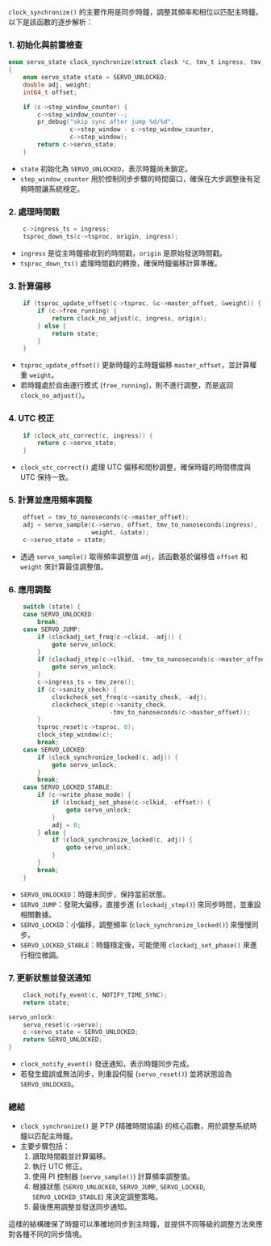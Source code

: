 `clock_synchronize()` 的主要作用是同步時鐘，調整其頻率和相位以匹配主時鐘。以下是該函數的逐步解析：

### 1. **初始化與前置檢查**

```c
enum servo_state clock_synchronize(struct clock *c, tmv_t ingress, tmv_t origin)
{
    enum servo_state state = SERVO_UNLOCKED;
    double adj, weight;
    int64_t offset;

    if (c->step_window_counter) {
        c->step_window_counter--;
        pr_debug("skip sync after jump %d/%d",
                 c->step_window - c->step_window_counter,
                 c->step_window);
        return c->servo_state;
    }
```

- `state` 初始化為 `SERVO_UNLOCKED`，表示時鐘尚未鎖定。
- `step_window_counter` 用於控制同步步驟的時間窗口，確保在大步調整後有足夠時間讓系統穩定。

### 2. **處理時間戳**

```c
    c->ingress_ts = ingress;
    tsproc_down_ts(c->tsproc, origin, ingress);
```

- `ingress` 是從主時鐘接收到的時間戳，`origin` 是原始發送時間戳。
- `tsproc_down_ts()` 處理時間戳的轉換，確保時鐘偏移計算準確。

### 3. **計算偏移**

```c
    if (tsproc_update_offset(c->tsproc, &c->master_offset, &weight)) {
        if (c->free_running) {
            return clock_no_adjust(c, ingress, origin);
        } else {
            return state;
        }
    }
```

- `tsproc_update_offset()` 更新時鐘的主時鐘偏移 `master_offset`，並計算權重 `weight`。
- 若時鐘處於自由運行模式 (`free_running`)，則不進行調整，而是返回 `clock_no_adjust()`。

### 4. **UTC 校正**

```c
    if (clock_utc_correct(c, ingress)) {
        return c->servo_state;
    }
```

- `clock_utc_correct()` 處理 UTC 偏移和閏秒調整，確保時鐘的時間標度與 UTC 保持一致。

### 5. **計算並應用頻率調整**

```c
    offset = tmv_to_nanoseconds(c->master_offset);
    adj = servo_sample(c->servo, offset, tmv_to_nanoseconds(ingress),
                       weight, &state);
    c->servo_state = state;
```

- 透過 `servo_sample()` 取得頻率調整值 `adj`，該函數基於偏移值 `offset` 和 `weight` 來計算最佳調整值。

### 6. **應用調整**

```c
    switch (state) {
    case SERVO_UNLOCKED:
        break;
    case SERVO_JUMP:
        if (clockadj_set_freq(c->clkid, -adj)) {
            goto servo_unlock;
        }
        if (clockadj_step(c->clkid, -tmv_to_nanoseconds(c->master_offset))) {
            goto servo_unlock;
        }
        c->ingress_ts = tmv_zero();
        if (c->sanity_check) {
            clockcheck_set_freq(c->sanity_check, -adj);
            clockcheck_step(c->sanity_check,
                            -tmv_to_nanoseconds(c->master_offset));
        }
        tsproc_reset(c->tsproc, 0);
        clock_step_window(c);
        break;
    case SERVO_LOCKED:
        if (clock_synchronize_locked(c, adj)) {
            goto servo_unlock;
        }
        break;
    case SERVO_LOCKED_STABLE:
        if (c->write_phase_mode) {
            if (clockadj_set_phase(c->clkid, -offset)) {
                goto servo_unlock;
            }
            adj = 0;
        } else {
            if (clock_synchronize_locked(c, adj)) {
                goto servo_unlock;
            }
        }
        break;
    }
```

- `SERVO_UNLOCKED`：時鐘未同步，保持當前狀態。
- `SERVO_JUMP`：發現大偏移，直接步進 (`clockadj_step()`) 來同步時間，並重設相關數據。
- `SERVO_LOCKED`：小偏移，調整頻率 (`clock_synchronize_locked()`) 來慢慢同步。
- `SERVO_LOCKED_STABLE`：時鐘穩定後，可能使用 `clockadj_set_phase()` 來進行相位微調。

### 7. **更新狀態並發送通知**

```c
    clock_notify_event(c, NOTIFY_TIME_SYNC);
    return state;

servo_unlock:
    servo_reset(c->servo);
    c->servo_state = SERVO_UNLOCKED;
    return SERVO_UNLOCKED;
}
```

- `clock_notify_event()` 發送通知，表示時鐘同步完成。
- 若發生錯誤或無法同步，則重設伺服 (`servo_reset()`) 並將狀態設為 `SERVO_UNLOCKED`。

### **總結**

- `clock_synchronize()` 是 PTP (精確時間協議) 的核心函數，用於調整系統時鐘以匹配主時鐘。
- 主要步驟包括：
    1. 讀取時間戳並計算偏移。
    2. 執行 UTC 修正。
    3. 使用 PI 控制器 (`servo_sample()`) 計算頻率調整值。
    4. 根據狀態 (`SERVO_UNLOCKED`, `SERVO_JUMP`, `SERVO_LOCKED`, `SERVO_LOCKED_STABLE`) 來決定調整策略。
    5. 最後應用調整並發送同步通知。

這樣的結構確保了時鐘可以準確地同步到主時鐘，並提供不同等級的調整方法來應對各種不同的同步情境。
